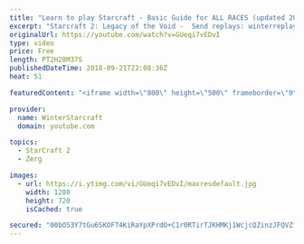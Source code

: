 ```yaml
---
title: "Learn to play Starcraft - Basic Guide for ALL RACES (updated 2017) #2"
excerpt: "Starcraft 2: Legacy of the Void -  Send replays: winterreplays@gmail.com ( -- Watch live at https://www.twitch.tv/wintergaming"
originalUrl: https://youtube.com/watch?v=GUeqi7vEDvI
type: video
price: Free
length: PT2H28M37S
publishedDateTime: 2018-09-21T22:08:36Z
heat: 51

featuredContent: "<iframe width=\"800\" height=\"500\" frameborder=\"0\" src=\"https://www.youtube.com/embed/GUeqi7vEDvI\" allow=\"accelerometer; autoplay; encrypted-media; gyroscope; picture-in-picture\" allowfullscreen></iframe>"

provider:
  name: WinterStarcraft
  domain: youtube.com

topics:
  - StarCraft 2
  - Zerg

images:
  - url: https://i.ytimg.com/vi/GUeqi7vEDvI/maxresdefault.jpg
    width: 1280
    height: 720
    isCached: true

secured: "00bOS3Y7tGu6SKOFT4KiRaYpXPrdO+C1r0RTirTJKHMKj1WcjcQZinzJFQVZfd97ZvYaxS47n/id2lGRLyOax0ny6OtkhdHIwLj6hmTjbcFKWyKW7rCle6SNSDqrV4jCYP5MI6/EplLs+/Tatc4rHNYqNM3jlJW0cklDDIHNcNgmD68nuUz29svJ5t0xLfYueRvVkSsn+QgPw+hP2++fn810Jba4bzT+xShEJ0TaGdCiRWwE7YLGTQhYhuxPBb6wGcaB5qQ1zYNyWIpGN1fWtQdo8HvGirsUz3P/5jQxzFU/ftkA2v1HoRmZae0hPy5kyjecPKTHS+5g3T2mLlKPPq6WLgUk5DKCfl9sphFrjYL/xvYjRY6xytDbLlEWfkDx5WYzH/tWf4eK9AjTpORLdl4nO+CRYJI8K04dWZSJMlA=;Pja49Gtjd8CPPvRPdMtYgg=="
---
```


